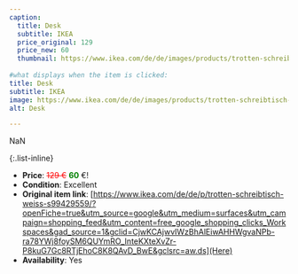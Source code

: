 ```yaml
---
caption:
  title: Desk
  subtitle: IKEA
  price_original: 129
  price_new: 60
  thumbnail: https://www.ikea.com/de/de/images/products/trotten-schreibtisch-weiss__1012718_pe828989_s5.jpg
  
#what displays when the item is clicked:
title: Desk
subtitle: IKEA
image: https://www.ikea.com/de/de/images/products/trotten-schreibtisch-weiss__1012718_pe828989_s5.jpg
alt: Desk

---
```

NaN

{:.list-inline} 
- **Price**: <span style="color:red"><del>129 €</del></span> <span style="color:green">**60**</span> €!
- **Condition**: Excellent
- **Original item link**: [https://www.ikea.com/de/de/p/trotten-schreibtisch-weiss-s99429559/?openFiche=true&utm_source=google&utm_medium=surfaces&utm_campaign=shopping_feed&utm_content=free_google_shopping_clicks_Workspaces&gad_source=1&gclid=CjwKCAjwvIWzBhAlEiwAHHWgvaNPb-ra78YWj8foySM6QUYmRO_InteKXteXvZr-P8kuG7Gc8RTjEhoC8K8QAvD_BwE&gclsrc=aw.ds](Here)
- **Availability**: Yes
